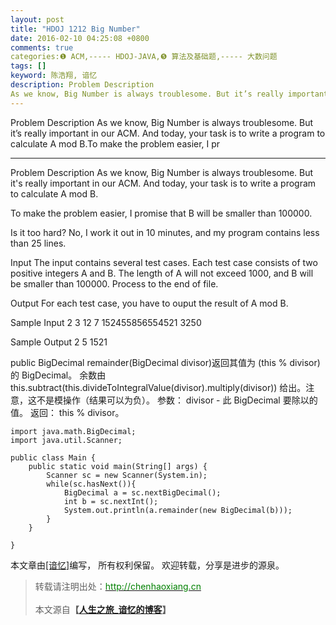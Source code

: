 ```yaml
---
layout: post
title: "HDOJ 1212 Big Number"
date: 2016-02-10 04:25:08 +0800
comments: true
categories:❶ ACM,----- HDOJ-JAVA,❺ 算法及基础题,----- 大数问题
tags: []
keyword: 陈浩翔, 谙忆
description: Problem Description 
As we know, Big Number is always troublesome. But it’s really important in our ACM. And today, your task is to write a program to calculate A mod B.To make the problem easier, I pr 
---
```



Problem Description 
As we know, Big Number is always troublesome. But it’s really important in our ACM. And today, your task is to write a program to calculate A mod B.To make the problem easier, I pr
<!-- more -->
----------

Problem Description
As we know, Big Number is always troublesome. But it's really important in our ACM. And today, your task is to write a program to calculate A mod B.

To make the problem easier, I promise that B will be smaller than 100000.

Is it too hard? No, I work it out in 10 minutes, and my program contains less than 25 lines.

 

Input
The input contains several test cases. Each test case consists of two positive integers A and B. The length of A will not exceed 1000, and B will be smaller than 100000. Process to the end of file.

 

Output
For each test case, you have to ouput the result of A mod B.

 

Sample Input
2 3
12 7
152455856554521 3250
 

Sample Output
2
5
1521

public BigDecimal remainder(BigDecimal divisor)返回其值为 (this % divisor) 的 BigDecimal。 
余数由 this.subtract(this.divideToIntegralValue(divisor).multiply(divisor)) 给出。注意，这不是模操作（结果可以为负）。 
参数：
divisor - 此 BigDecimal 要除以的值。 
返回：
this % divisor。 


```
import java.math.BigDecimal;
import java.util.Scanner;

public class Main {
	public static void main(String[] args) {
		Scanner sc = new Scanner(System.in);
		while(sc.hasNext()){
			BigDecimal a = sc.nextBigDecimal();
			int b = sc.nextInt();
			System.out.println(a.remainder(new BigDecimal(b)));
		}
	}

}

```

本文章由<a href="http://chenhaoxiang.cn/">[谙忆]</a>编写， 所有权利保留。 
欢迎转载，分享是进步的源泉。
<blockquote cite='陈浩翔'>
<p background-color='#D3D3D3'>转载请注明出处：<a href='http://chenhaoxiang.cn'><font color="green">http://chenhaoxiang.cn</font></a><br><br>
本文源自<strong>【<a href='http://chenhaoxiang.cn' target='_blank'>人生之旅_谙忆的博客</a>】</strong></p>
</blockquote>
